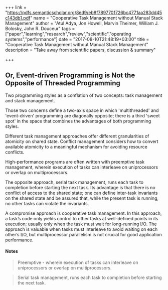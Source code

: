 +++
link = "https://pdfs.semanticscholar.org/8ed9/eb8f7897701726bc4771aa283dd45c143db1.pdf"
name = "Cooperative Task Management without Manual Stack Management"
author = "Atul Adya, Jon Howell, Marvin Theimer, William J. Bolosky, John R. Douceur"
tags = ["paper","learning","research","review","scientific","operating systems","performance"]
date = "2017-08-10T21:48:19+03:00"
title = "Cooperative Task Management without Manual Stack Management"
description = "Take away from scientific papers, discussion & summary"

+++

## Or, Event-driven Programming is Not the Opposite of Threaded Programming

Two programming styles as a conflation of two concepts: task
management and stack management.

Those two concerns define a two-axis space in which 'multithreaded' and 'event-driven'
programming are diagonally opposite; there is a third 'sweet spot'
in the space that combines the advantages of both programming styles.

Different task management approaches offer different granularities
of atomicity on shared state.
Conflict management considers how to convert available atomicity
to a meaningful mechanism for avoiding resource conflicts.

High-performance programs are often written with preemptive task management,
wherein execution of tasks can interleave on uniprocessors
or overlap on multiprocessors.

The opposite approach, serial task management, runs each task to completion
before starting the next task. Its advantage is that there is no conflict
of access to the shared state; one can define inter-task invariants on
the shared state and be assured that, while the present task is running,
no other tasks can violate the invariants.

A compromise approach is cooperative task management.
In this approach, a task’s code only yields control to other tasks
at well-defined points in its execution; usually only when the task
must wait for long-running I/O. The approach is valuable when tasks
must interleave to avoid waiting on each other’s I/O, but multiprocessor
parallelism is not crucial for good application performance.

#### Notes

> Preemptive - wherein execution of tasks can interleave on uniprocessors or overlap on multiprocessors.

> Serial task management, runs each task to completion before starting the next task.
